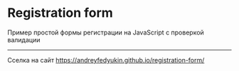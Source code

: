 # Registration form

 Пример простой формы регистрации на JavaScript с проверкой валидации

___

Сселка на сайт https://andreyfedyukin.github.io/registration-form/

